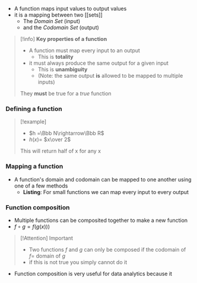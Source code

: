 - A function maps input values to output values
- it is a mapping between two [[sets]]
	- The *Domain Set* (input)
	- and the *Codomain Set* (output)

> [!info] **Key properties of a function**
> - A function must map every input to an output
> 	- This is **totality**
> - it must always produce the same output for a given input
> 	- This is **unambiguity**
> 	- (Note: the same output **is** allowed to be mapped to multiple inputs)
> 
> They **must** be true for a *true* function
### Defining a function
> [!example]
> - $h =\Bbb N\rightarrow\Bbb R$
>- $h(x) =$ $x\over 2$
>
>This will return half of x for any x
### Mapping a function
- A function's domain and codomain can be mapped to one another using one of a few methods
	- **Listing**: For small functions we can map every input to every output

### Function composition
- Multiple functions can be composited together to make a new function
- $f\circ g = f(g(x)))$

> [!Attention] Important
> - Two functions $f$ and $g$ can only be composed if the codomain of $f =$ domain of $g$
> - if this is not true you simply cannot do it

- Function composition is very useful for data analytics because it 
